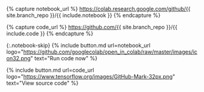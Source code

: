 <!--
Licensed under the Apache License, Version 2.0 (the "License");
you may not use this file except in compliance with the License.
You may obtain a copy of the License at

http://www.apache.org/licenses/LICENSE-2.0

Unless required by applicable law or agreed to in writing, software
distributed under the License is distributed on an "AS IS" BASIS,
WITHOUT WARRANTIES OR CONDITIONS OF ANY KIND, either express or implied.
See the License for the specific language governing permissions and
limitations under the License.
-->

{% capture notebook_url %}
https://colab.research.google.com/github/{{ site.branch_repo }}/{{ include.notebook }}
{% endcapture %}

{% capture code_url %}
https://github.com/{{ site.branch_repo }}/{{ include.code }}
{% endcapture %}

{:.notebook-skip}
{% include button.md
  url=notebook_url
  logo="https://github.com/googlecolab/open_in_colab/raw/master/images/icon32.png"
  text="Run code now"
%}

{% include button.md
  url=code_url
  logo="https://www.tensorflow.org/images/GitHub-Mark-32px.png"
  text="View source code"
%}
<br><br><br>

